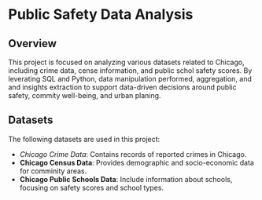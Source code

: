 # Public Safety Data Analysis

## Overview
This project is focused on analyzing various datasets related to Chicago, including crime data, cense information, and public schol safety scores. By leverating  SQL and Python, data manipulation performed, aggregation, and and insights extraction to support data-driven decisions around public safety, commity well-being, and urban planing.


## Datasets
The following datasets are used in this project:
- *Chicago Crime Data*: Contains records of reported crimes in Chicago.
- **Chicago Census Data**: Provides demographic and socio-economic data for comminity areas.
- **Chicago Public Schools Data**: Include information about schools, focusing on safety scores and school types.


##